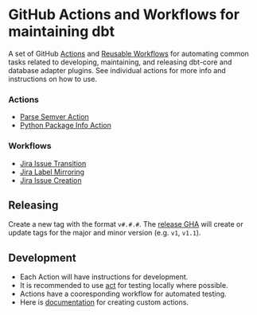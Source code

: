 # GitHub Actions and Workflows for maintaining dbt

A set of GitHub [Actions](https://docs.github.com/en/actions/creating-actions/about-custom-actions) and [Reusable Workflows](https://docs.github.com/en/actions/using-workflows/reusing-workflows) for automating common tasks related to developing, maintaining, and releasing dbt-core and database adapter plugins. See individual actions for more info and instructions on how to use.

### Actions

- [Parse Semver Action](parse-semver)
- [Python Package Info Action](py-package-info)

### Workflows

- [Jira Issue Transition](.github/workflows/jira-transition.yml)
- [Jira Label Mirroring](.github/workflows/jira-label.yml)
- [Jira Issue Creation](.github/workflows/jira-creation.yml)

## Releasing

Create a new tag with the format `v#.#.#`. The [release GHA](https://github.com/dbt-labs/internal-actions/actions/workflows/release.yml) will create or update tags for the major and minor version (e.g. `v1`, `v1.1`).

## Development

- Each Action will have instructions for development.
- It is recommended to use [act](https://github.com/nektos/act) for testing locally where possible.
- Actions have a cooresponding workflow for automated testing.
- Here is [documentation](https://docs.github.com/en/actions/creating-actions) for creating custom actions.
